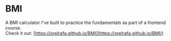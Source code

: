 # BMI
A BMI calculator I've built to practice the fundamentals as part of a frontend course. <br/>
Check it out: [https://orelrafa.github.io/BMI](https://orelrafa.github.io/BMI/)

